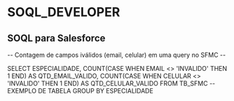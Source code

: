 # SOQL_DEVELOPER
SOQL para Salesforce
-------------------------------------
-- Contagem de campos iválidos (email, celular) em uma query no SFMC --

SELECT 
ESPECIALIDADE,
    COUNT(CASE WHEN EMAIL <> 'INVALIDO' THEN 1 END) AS QTD_EMAIL_VALIDO,
    COUNT(CASE WHEN CELULAR <> 'INVALIDO' THEN 1 END) AS QTD_CELULAR_VALIDO
FROM TB_SFMC -- EXEMPLO DE TABELA
GROUP BY ESPECIALIDADE
